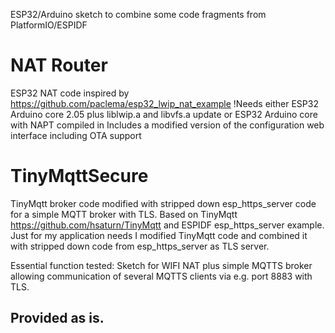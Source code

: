 ESP32/Arduino sketch to combine some code fragments from PlatformIO/ESPIDF

# NAT Router
ESP32 NAT code inspired by https://github.com/paclema/esp32_lwip_nat_example
!Needs either ESP32 Arduino core 2.05 plus liblwip.a and libvfs.a update or ESP32 Arduino core with NAPT compiled in 
Includes a modified version of the configuration web interface including OTA support

# TinyMqttSecure
TinyMqtt broker code modified with stripped down esp_https_server code for a simple MQTT broker with TLS.
Based on TinyMqtt https://github.com/hsaturn/TinyMqtt and ESPIDF esp_https_server example.
Just for my application needs I modified TinyMqtt code and combined it with stripped down code from esp_https_server as TLS server. 

   Essential function tested:
    Sketch for WIFI NAT plus simple MQTTS broker allowing communication of several MQTTS clients via e.g. port 8883 with TLS.

## Provided as is.
